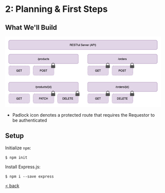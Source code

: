 # 2: Planning & First Steps

## What We'll Build

![Our API](../images/2-our-api.png)

- Padlock icon denotes a protected route that requires the Requestor to be authenticated

## Setup

Initialize `npm`:

```
$ npm init
```

Install Express.js:

```
$ npm i --save express
```

[< back](../../README.md)
